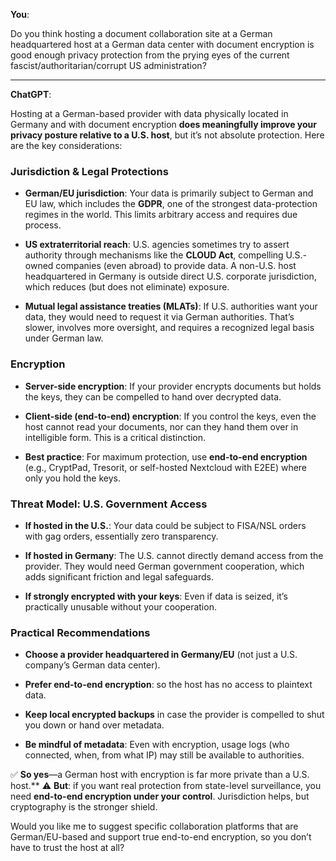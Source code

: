 **You**:

Do you think hosting a document collaboration site at a German headquartered host at a German data center with document encryption is good enough privacy protection from the prying eyes of the current fascist/authoritarian/corrupt US administration?

---

**ChatGPT**:

Hosting at a German-based provider with data physically located in Germany and with document encryption **does meaningfully improve your privacy posture relative to a U.S. host**, but it’s not absolute protection. Here are the key considerations:

### Jurisdiction & Legal Protections

- **German/EU jurisdiction**: Your data is primarily subject to German and EU law, which includes the **GDPR**, one of the strongest data-protection regimes in the world. This limits arbitrary access and requires due process.

- **US extraterritorial reach**: U.S. agencies sometimes try to assert authority through mechanisms like the **CLOUD Act**, compelling U.S.-owned companies (even abroad) to provide data. A non-U.S. host headquartered in Germany is outside direct U.S. corporate jurisdiction, which reduces (but does not eliminate) exposure.

- **Mutual legal assistance treaties (MLATs)**: If U.S. authorities want your data, they would need to request it via German authorities. That’s slower, involves more oversight, and requires a recognized legal basis under German law.

### Encryption

- **Server-side encryption**: If your provider encrypts documents but holds the keys, they can be compelled to hand over decrypted data.

- **Client-side (end-to-end) encryption**: If you control the keys, even the host cannot read your documents, nor can they hand them over in intelligible form. This is a critical distinction.

- **Best practice**: For maximum protection, use **end-to-end encryption** (e.g., CryptPad, Tresorit, or self-hosted Nextcloud with E2EE) where only you hold the keys.

### Threat Model: U.S. Government Access

- **If hosted in the U.S.**: Your data could be subject to FISA/NSL orders with gag orders, essentially zero transparency.

- **If hosted in Germany**: The U.S. cannot directly demand access from the provider. They would need German government cooperation, which adds significant friction and legal safeguards.

- **If strongly encrypted with your keys**: Even if data is seized, it’s practically unusable without your cooperation.

### Practical Recommendations

- **Choose a provider headquartered in Germany/EU** (not just a U.S. company’s German data center).

- **Prefer end-to-end encryption**: so the host has no access to plaintext data.

- **Keep local encrypted backups** in case the provider is compelled to shut you down or hand over metadata.

- **Be mindful of metadata**: Even with encryption, usage logs (who connected, when, from what IP) may still be available to authorities.

✅ **So yes**—a German host with encryption is far more private than a U.S. host.**
⚠️ **But**: if you want real protection from state-level surveillance, you need **end-to-end encryption under your control**. Jurisdiction helps, but cryptography is the stronger shield.

Would you like me to suggest specific collaboration platforms that are German/EU-based and support true end-to-end encryption, so you don’t have to trust the host at all?
